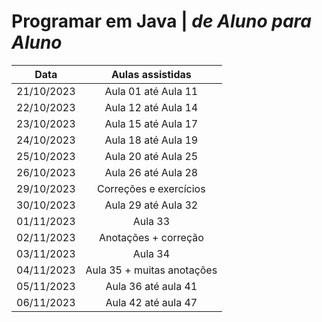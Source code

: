 # Programar em Java | _de Aluno para Aluno_
  Data        | Aulas assistidas    
:-----------: |:-----------------:
21/10/2023    | Aula 01 até Aula 11
22/10/2023    | Aula 12 até Aula 14
23/10/2023    | Aula 15 até Aula 17
24/10/2023    | Aula 18 até Aula 19
25/10/2023    | Aula 20 até Aula 25
26/10/2023    | Aula 26 até Aula 28
29/10/2023    | Correções e exercícios
30/10/2023    | Aula 29 até Aula 32
01/11/2023    | Aula 33
02/11/2023    | Anotações + correção 
03/11/2023    | Aula 34
04/11/2023    | Aula 35 + muitas anotações
05/11/2023    | Aula 36 até aula 41
06/11/2023    | Aula 42 até aula 47


